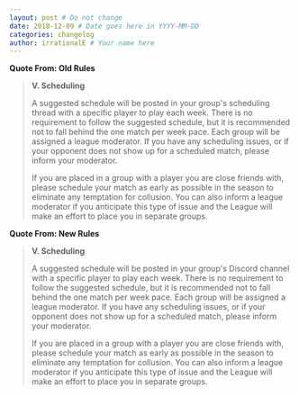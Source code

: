 ```yaml
---
layout: post # Do not change
date: 2018-12-09 # Date goes here in YYYY-MM-DD
categories: changelog
author: irrationalE # Your name here
---
```


**Quote From: Old Rules**
> **V. Scheduling**
>
> A suggested schedule will be posted in your group's scheduling thread with a specific player to play each week. There is no requirement to follow the suggested schedule, but it is recommended not to fall behind the one match per week pace. Each group will be assigned a league moderator. If you have any scheduling issues, or if your opponent does not show up for a scheduled match, please inform your moderator.
>
> If you are placed in a group with a player you are close friends with, please schedule your match as early as possible in the season to eliminate any temptation for collusion. You can also inform a league moderator if you anticipate this type of issue and the League will make an effort to place you in separate groups.

**Quote From: New Rules**
> **V. Scheduling**
>
> A suggested schedule will be posted in your group's Discord channel with a specific player to play each week. There is no requirement to follow the suggested schedule, but it is recommended not to fall behind the one match per week pace. Each group will be assigned a league moderator. If you have any scheduling issues, or if your opponent does not show up for a scheduled match, please inform your moderator.
>
> If you are placed in a group with a player you are close friends with, please schedule your match as early as possible in the season to eliminate any temptation for collusion. You can also inform a league moderator if you anticipate this type of issue and the League will make an effort to place you in separate groups.
